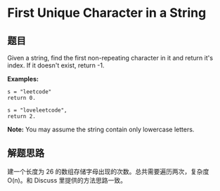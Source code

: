 # First Unique Character in a String

## 题目

 Given a string, find the first non-repeating character in it and return it's index. If it doesn't exist, return -1.

**Examples:**

```
s = "leetcode"
return 0.

s = "loveleetcode",
return 2.
```

**Note:** You may assume the string contain only lowercase letters. 

## 解题思路

建一个长度为 26 的数组存储字母出现的次数。总共需要遍历两次，复杂度 O(n)。和 Discuss 里提供的方法思路一致。

